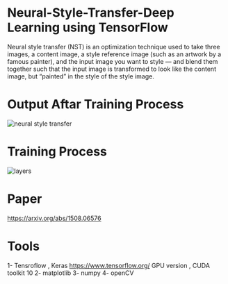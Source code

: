 # Neural-Style-Transfer-Deep Learning using TensorFlow 
Neural style transfer (NST) is an optimization technique used to take three images, a content image, a style reference image (such as an artwork by a famous painter), and the input image you want to style — and blend them together such that the input image is transformed to look like the content image, but “painted” in the style of the style image.

# Output Aftar Training Process
![neural style transfer](https://user-images.githubusercontent.com/32080026/61582614-c91d1280-aae1-11e9-9bee-54d4cfbc72bc.JPG)

# Training Process
![layers](https://user-images.githubusercontent.com/32080026/61588649-408b8a00-ab54-11e9-8f0a-cd2c42550f5a.JPG)

# Paper 
https://arxiv.org/abs/1508.06576

# Tools
1- Tensroflow , Keras https://www.tensorflow.org/ GPU version , CUDA toolkit 10
2- matplotlib
3- numpy
4- openCV
